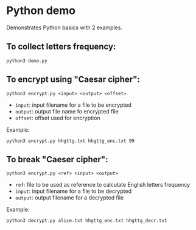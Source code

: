 # Python demo

Demonstrates Python basics with 2 examples. 

## To collect letters frequency:
```
python3 demo.py
```

## To encrypt using "Caesar cipher":
```
python3 encrypt.py <input> <output> <offset>
```
- `input`: input filename for a file to be encrypted
- `output`: output file name fo encrypted file
- `offset`: offset used for encryption

Example:
```
python3 encrypt.py hhgttg.txt hhgttg_enc.txt 99
```


## To break "Caeser cipher":
```
python3 encrypt.py <ref> <input> <output>
```
- `ref`: file to be used as reference to calculate English letters frequency
- `input`: input filename for a file to be decrypted
- `output`: output filename for a decrypted file

Example:
```
python3 decrypt.py alice.txt hhgttg_enc.txt hhgttg_decr.txt
```
